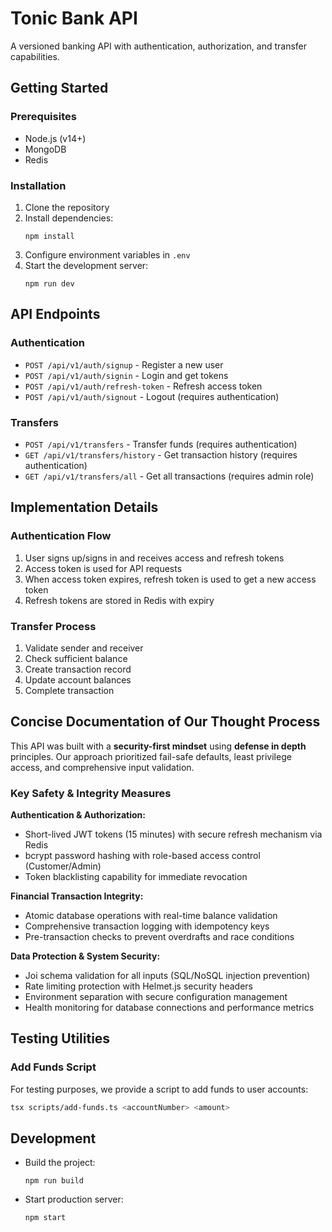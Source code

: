 # Tonic Bank API

A versioned banking API with authentication, authorization, and transfer capabilities.

## Getting Started

### Prerequisites

- Node.js (v14+)
- MongoDB
- Redis

### Installation

1. Clone the repository
2. Install dependencies:
   ```
   npm install
   ```
3. Configure environment variables in `.env`
4. Start the development server:
   ```
   npm run dev
   ```

## API Endpoints

### Authentication

- `POST /api/v1/auth/signup` - Register a new user
- `POST /api/v1/auth/signin` - Login and get tokens
- `POST /api/v1/auth/refresh-token` - Refresh access token
- `POST /api/v1/auth/signout` - Logout (requires authentication)

### Transfers

- `POST /api/v1/transfers` - Transfer funds (requires authentication)
- `GET /api/v1/transfers/history` - Get transaction history (requires authentication)
- `GET /api/v1/transfers/all` - Get all transactions (requires admin role)

## Implementation Details

### Authentication Flow

1. User signs up/signs in and receives access and refresh tokens
2. Access token is used for API requests
3. When access token expires, refresh token is used to get a new access token
4. Refresh tokens are stored in Redis with expiry

### Transfer Process

1. Validate sender and receiver
2. Check sufficient balance
3. Create transaction record
4. Update account balances
5. Complete transaction

## Concise Documentation of Our Thought Process

This API was built with a **security-first mindset** using **defense in depth** principles. Our approach prioritized fail-safe defaults, least privilege access, and comprehensive input validation.

### Key Safety & Integrity Measures

**Authentication & Authorization:**
- Short-lived JWT tokens (15 minutes) with secure refresh mechanism via Redis
- bcrypt password hashing with role-based access control (Customer/Admin)
- Token blacklisting capability for immediate revocation

**Financial Transaction Integrity:**
- Atomic database operations with real-time balance validation
- Comprehensive transaction logging with idempotency keys
- Pre-transaction checks to prevent overdrafts and race conditions

**Data Protection & System Security:**
- Joi schema validation for all inputs (SQL/NoSQL injection prevention)
- Rate limiting protection with Helmet.js security headers
- Environment separation with secure configuration management
- Health monitoring for database connections and performance metrics


## Testing Utilities

### Add Funds Script

For testing purposes, we provide a script to add funds to user accounts:

```bash
tsx scripts/add-funds.ts <accountNumber> <amount>
```


## Development

- Build the project:
  ```
  npm run build
  ```
- Start production server:
  ```
  npm start
  ```